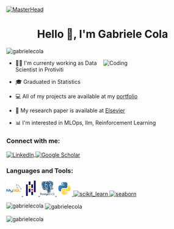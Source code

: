 [![MasterHead](https://user-images.githubusercontent.com/103529789/182264786-13b11c99-ffb4-44cb-9d48-a359b5196b98.jpeg)](https://gabrielecola.io)
<h1 align="center">Hello 👋, I'm Gabriele Cola</h1>
<p align="left"> <img src="https://komarev.com/ghpvc/?username=gabrielecola&label=Profile%20views&color=0e75b6&style=flat" alt="gabrielecola" /> </p>
<img align="right" alt="Coding" width="250" src="https://indoanalytica.com/static/images/data-science-1.gif">

- 👨‍💻 I'm currenty working as Data Scientist in Protiviti

- 🎓 Graduated in Statistics

- 💻 All of my projects are available at my [portfolio](https://gabrielecola.github.io/#portfolio)

- :pencil: My research paper is available at [Elsevier](https://www.sciencedirect.com/science/article/pii/S0278612523002157?dgcid=coauthor)

- 📊 I'm interested in MLOps, llm, Reinforcement Learning

<h3 align="left">Connect with me:</h3>
<p align="left">
  <a href="https://www.linkedin.com/in/gabriele-cola/" target="blank">
    <img align="center" src="https://raw.githubusercontent.com/rahuldkjain/github-profile-readme-generator/master/src/images/icons/Social/linked-in-alt.svg" alt="LinkedIn" height="30" width="40" />
  </a>
  <a href="https://scholar.google.com/citations?hl=it&user=kn2NvFsAAAAJ" target="blank">
    <img align="center" src="https://cdn-1.webcatalog.io/catalog/google-scholar/google-scholar-icon.png" alt="Google Scholar" height="45" width="40" />
  </a>
</p>


<h3 align="left">Languages and Tools:</h3>
<p align="left"> <a href="https://www.mysql.com/" target="_blank" rel="noreferrer"> <img src="https://raw.githubusercontent.com/devicons/devicon/master/icons/mysql/mysql-original-wordmark.svg" alt="mysql" width="40" height="40"/> </a> <a href="https://pandas.pydata.org/" target="_blank" rel="noreferrer"> <img src="https://raw.githubusercontent.com/devicons/devicon/2ae2a900d2f041da66e950e4d48052658d850630/icons/pandas/pandas-original.svg" alt="pandas" width="40" height="40"/> </a> <a href="https://www.postgresql.org" target="_blank" rel="noreferrer"> <img src="https://raw.githubusercontent.com/devicons/devicon/master/icons/postgresql/postgresql-original-wordmark.svg" alt="postgresql" width="40" height="40"/> </a> <a href="https://www.python.org" target="_blank" rel="noreferrer"> <img src="https://raw.githubusercontent.com/devicons/devicon/master/icons/python/python-original.svg" alt="python" width="40" height="40"/> </a> <a href="https://scikit-learn.org/" target="_blank" rel="noreferrer"> <img src="https://upload.wikimedia.org/wikipedia/commons/0/05/Scikit_learn_logo_small.svg" alt="scikit_learn" width="40" height="40"/> </a> <a href="https://seaborn.pydata.org/" target="_blank" rel="noreferrer"> <img src="https://seaborn.pydata.org/_images/logo-mark-lightbg.svg" alt="seaborn" width="40" height="40"/> </a> </p>

<p><img align="left" src="https://github-readme-stats.vercel.app/api/top-langs?username=gabrielecola&show_icons=true&locale=en&layout=compact" alt="gabrielecola" /></p>

<p>&nbsp;<img align="center" src="https://github-readme-stats.vercel.app/api?username=gabrielecola&show_icons=true&locale=en" alt="gabrielecola" /></p>

<p><img align="center" src="https://github-readme-streak-stats.herokuapp.com/?user=gabrielecola&" alt="gabrielecola" /></p>

